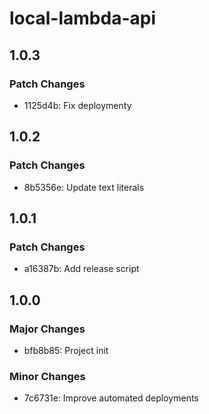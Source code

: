 # local-lambda-api

## 1.0.3

### Patch Changes

- 1125d4b: Fix deploymenty

## 1.0.2

### Patch Changes

- 8b5356e: Update text literals

## 1.0.1

### Patch Changes

- a16387b: Add release script

## 1.0.0

### Major Changes

- bfb8b85: Project init

### Minor Changes

- 7c6731e: Improve automated deployments
